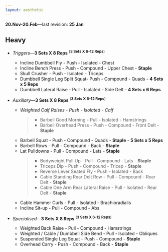 ```yaml
---
layout: aesthetic
---
```


**20.Nov-20.Feb**&mdash;last revision: **25 Jan**

## **Heavy**

- _Triggers_&mdash;**3 Sets X 8 Reps** <sup>(**3 Sets X 6-12 Reps**)

  - Incline Dumbbell Fly - Push - Isolated - Chest
  - Incline Bench Press - Push - Compound - Upper Chest - **Staple**
  - Skull Crusher - Push - Isolated - Triceps
  - Dumbbell Single Leg Split Squat- Push - Compound - Quads - **4 Sets x 5 Reps**
  - Dumbbell Lateral Raise - Pull - Isolated - Side Delt - **4 Sets x 6 Reps**

- _Auxillary_&mdash;**3 Sets X 8 Reps** <sup>(**3 Sets X 6-12 Reps**)

  - _Weighted Calf Raises - Push - Isolated - Calf_
    > - Barbell Good Morning - Pull - Isolated - Hamstrings <br>
    > - Barbell Overhead Press - Push - Compound - Front Delt - **Staple**
  - Barbell Squat - Push - Compound - Quads - **Staple** - **5 Sets x 5 Reps**
  - Barbell Rows - Pull - Compound - Back - **Staple**
  - Lat Pulldowns - Pull - Compound - Lats - **Staple**
    > - Bodyweight Pull Up - Pull - Compound - Lats - **Staple** <br>
    > - Triceps Dip - Push - Compound - Tricep - **Staple**
    > - Reverse Lever Seated Fly - Push - Isolated - Back <br>
    > - Cable Standing Rear Delt Row - Pull - Compound - Rear Delt - **Staple**
    > - Cable One Arm Rear Lateral Raise - Pull - Isolated - Rear Delt - **Staple**
  - Cable Hammer Curls - Pull - Isolated - Brachioradialis
  - Incline Sit-up - Pull - Compound - Abs

- _Specialised_&mdash;**3 Sets X 8 Reps** <sup>(**3 Sets X 6-12 Reps**)
  - Weighted Back Raise - Pull - Compound - Hamstrings
  - Weighted / Cable / Dumbbell Side Bend - Pull - Isolated - Obliques
  - Suspended Single Leg Squat - Push - Compound - **Staple**
  - Overhead Carry - Push - Compound - Back - **Staple**

